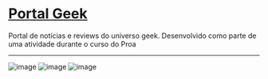 
<h1><a href="https://sidneyfrancadev.github.io/portal-geek/">Portal Geek</a></h1>
<p>Portal de notícias e reviews do universo geek. Desenvolvido como parte de uma atividade durante o curso do Proa</p>
<hr>

![image](https://github.com/SidneyFrancaDEV/portal-geek/assets/142261721/a2421f7c-c3ce-4b22-9490-20ca1ce278a8)
![image](https://github.com/SidneyFrancaDEV/portal-geek/assets/142261721/c5c5da91-948b-4a25-a51d-52dec27ccd49)
![image](https://github.com/SidneyFrancaDEV/portal-geek/assets/142261721/113eede8-7a7e-4553-baca-83666a9a25f1)



